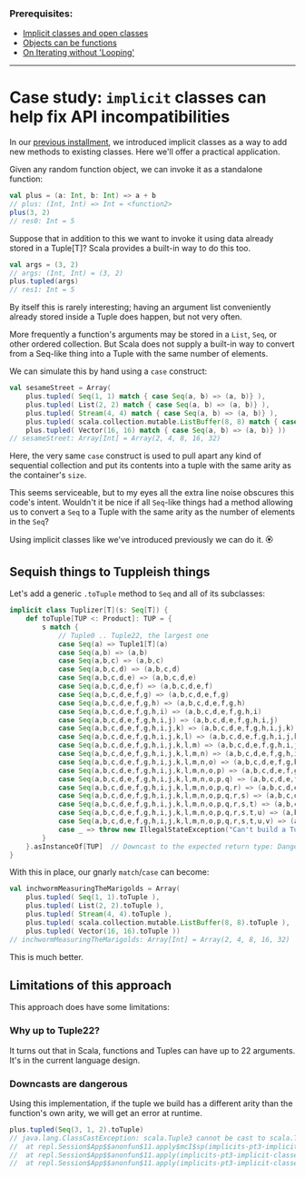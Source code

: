 ### Prerequisites:

* [Implicit classes and open classes](/bootcamp/snippets/implicits-pt2-implicit-classes.md)
* [Objects can be functions](/bootcamp/snippets/objects-can-be-functions.md)
* [On Iterating without 'Looping'](/bootcamp/snippets/functions-and-loops.md)

--------

# Case study: `implicit` classes can help fix API incompatibilities

In our [previous installment](implicits-pt2-implicit-classes.md), we introduced implicit classes as a way to add new methods to existing classes.  Here we'll offer a practical application.

Given any random function object, we can invoke it as a standalone function:

```scala
val plus = (a: Int, b: Int) => a + b
// plus: (Int, Int) => Int = <function2>
plus(3, 2)
// res0: Int = 5
```

Suppose that in addition to this we want to invoke it using data already stored in a Tuple[T]?  Scala provides a built-in way to do this too.

```scala
val args = (3, 2)
// args: (Int, Int) = (3, 2)
plus.tupled(args)
// res1: Int = 5
```

By itself this is rarely interesting; having an argument list conveniently already stored inside a Tuple does happen, but not very often.

More frequently a function's arguments may be stored in a `List`, `Seq`, or other ordered collection.  But Scala does not supply a built-in way to convert from a Seq-like thing into a Tuple with the same number of elements.

We can simulate this by hand using a `case` construct:

```scala
val sesameStreet = Array(
    plus.tupled( Seq(1, 1) match { case Seq(a, b) => (a, b)} ),
    plus.tupled( List(2, 2) match { case Seq(a, b) => (a, b)} ),
    plus.tupled( Stream(4, 4) match { case Seq(a, b) => (a, b)} ),
    plus.tupled( scala.collection.mutable.ListBuffer(8, 8) match { case Seq(a, b) => (a, b)} ),
    plus.tupled( Vector(16, 16) match { case Seq(a, b) => (a, b)} ))
// sesameStreet: Array[Int] = Array(2, 4, 8, 16, 32)
```

Here, the very same `case` construct is used to pull apart any kind of sequential collection and put its contents into a tuple with the same arity as the container's `size`.

This seems serviceable, but to my eyes all the extra line noise obscures this code's intent.  Wouldn't it be nice if all `Seq`-like things had a method allowing us to convert a `Seq` to a Tuple with the same arity as the number of elements in the `Seq`?

Using implicit classes like we've introduced previously we can do it.  🏵️

## Sequish things to Tuppleish things

Let's add a generic `.toTuple` method to `Seq` and all of its subclasses:

```scala
implicit class Tuplizer[T](s: Seq[T]) {
    def toTuple[TUP <: Product]: TUP = {
        s match {
            // Tuple0 .. Tuple22, the largest one
            case Seq(a) => Tuple1[T](a)
            case Seq(a,b) => (a,b)
            case Seq(a,b,c) => (a,b,c)
            case Seq(a,b,c,d) => (a,b,c,d)
            case Seq(a,b,c,d,e) => (a,b,c,d,e)
            case Seq(a,b,c,d,e,f) => (a,b,c,d,e,f)
            case Seq(a,b,c,d,e,f,g) => (a,b,c,d,e,f,g)
            case Seq(a,b,c,d,e,f,g,h) => (a,b,c,d,e,f,g,h)
            case Seq(a,b,c,d,e,f,g,h,i) => (a,b,c,d,e,f,g,h,i)
            case Seq(a,b,c,d,e,f,g,h,i,j) => (a,b,c,d,e,f,g,h,i,j)
            case Seq(a,b,c,d,e,f,g,h,i,j,k) => (a,b,c,d,e,f,g,h,i,j,k)
            case Seq(a,b,c,d,e,f,g,h,i,j,k,l) => (a,b,c,d,e,f,g,h,i,j,k,l)
            case Seq(a,b,c,d,e,f,g,h,i,j,k,l,m) => (a,b,c,d,e,f,g,h,i,j,k,l,m)
            case Seq(a,b,c,d,e,f,g,h,i,j,k,l,m,n) => (a,b,c,d,e,f,g,h,i,j,k,l,m,n)
            case Seq(a,b,c,d,e,f,g,h,i,j,k,l,m,n,o) => (a,b,c,d,e,f,g,h,i,j,k,l,m,n,o)
            case Seq(a,b,c,d,e,f,g,h,i,j,k,l,m,n,o,p) => (a,b,c,d,e,f,g,h,i,j,k,l,m,n,o,p)
            case Seq(a,b,c,d,e,f,g,h,i,j,k,l,m,n,o,p,q) => (a,b,c,d,e,f,g,h,i,j,k,l,m,n,o,p,q)
            case Seq(a,b,c,d,e,f,g,h,i,j,k,l,m,n,o,p,q,r) => (a,b,c,d,e,f,g,h,i,j,k,l,m,n,o,p,q,r)
            case Seq(a,b,c,d,e,f,g,h,i,j,k,l,m,n,o,p,q,r,s) => (a,b,c,d,e,f,g,h,i,j,k,l,m,n,o,p,q,r,s)
            case Seq(a,b,c,d,e,f,g,h,i,j,k,l,m,n,o,p,q,r,s,t) => (a,b,c,d,e,f,g,h,i,j,k,l,m,n,o,p,q,r,s,t)
            case Seq(a,b,c,d,e,f,g,h,i,j,k,l,m,n,o,p,q,r,s,t,u) => (a,b,c,d,e,f,g,h,i,j,k,l,m,n,o,p,q,r,s,t,u)
            case Seq(a,b,c,d,e,f,g,h,i,j,k,l,m,n,o,p,q,r,s,t,u,v) => (a,b,c,d,e,f,g,h,i,j,k,l,m,n,o,p,q,r,s,t,u,v)
            case _ => throw new IllegalStateException("Can't build a Tuple with more than 22 elements")
        }
    }.asInstanceOf[TUP]  // Downcast to the expected return type: Dangerous!
}
```

With this in place, our gnarly `match`/`case` can become:

```scala
val inchwormMeasuringTheMarigolds = Array(
    plus.tupled( Seq(1, 1).toTuple ),
    plus.tupled( List(2, 2).toTuple ),
    plus.tupled( Stream(4, 4).toTuple ),
    plus.tupled( scala.collection.mutable.ListBuffer(8, 8).toTuple ),
    plus.tupled( Vector(16, 16).toTuple ))
// inchwormMeasuringTheMarigolds: Array[Int] = Array(2, 4, 8, 16, 32)
```

This is much better.

## Limitations of this approach

This approach does have some limitations:

### Why up to Tuple22?

It turns out that in Scala, functions and Tuples can have up to 22 arguments.  It's in the current language design.

### Downcasts are dangerous

Using this implementation, if the tuple we build has a different arity than the function's own arity, we will get an error at runtime.

```scala
plus.tupled(Seq(3, 1, 2).toTuple)
// java.lang.ClassCastException: scala.Tuple3 cannot be cast to scala.Tuple2
// 	at repl.Session$App$$anonfun$11.apply$mcI$sp(implicits-pt3-implicit-classes2.md:84)
// 	at repl.Session$App$$anonfun$11.apply(implicits-pt3-implicit-classes2.md:84)
// 	at repl.Session$App$$anonfun$11.apply(implicits-pt3-implicit-classes2.md:84)
```

